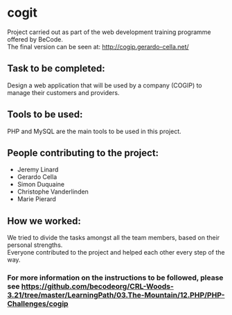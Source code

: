 # cogit
Project carried out as part of the web development training programme offered by BeCode.  
The final version can be seen at: http://cogip.gerardo-cella.net/

## Task to be completed: 

Design a web application that will be used by a company (COGIP) to manage their customers and providers. 

## Tools to be used:
PHP and MySQL are the main tools to be used in this project. 

## People contributing to the project:
- Jeremy Linard
- Gerardo Cella
- Simon Duquaine
- Christophe Vanderlinden
- Marie Pierard 

 ## How we worked: 
 We tried to divide the tasks amongst all the team members, based on their personal strengths.  
 Everyone contributed to the project and helped each other every step of the way. 


 ### For more information on the instructions to be followed, please see https://github.com/becodeorg/CRL-Woods-3.21/tree/master/LearningPath/03.The-Mountain/12.PHP/PHP-Challenges/cogip 




